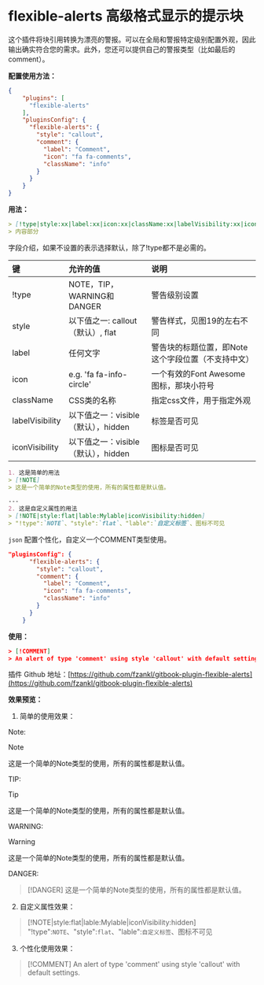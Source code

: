 # flexible-alerts 高级格式显示的提示块



这个插件将块引用转换为漂亮的警报。可以在全局和警报特定级别配置外观，因此输出确实符合您的需求。此外，您还可以提供自己的警报类型（比如最后的comment）。


**配置使用方法：**


```json
{
    "plugins": [
      "flexible-alerts"
    ],
    "pluginsConfig": {
      "flexible-alerts": {
        "style": "callout",
        "comment": {
          "label": "Comment",
          "icon": "fa fa-comments",
          "className": "info"
        }
      }
    }
}
```

**用法：**
```markdown
> [!type|style:xx|label:xx|icon:xx|className:xx|labelVisibility:xx|iconVisibility:xx]
> 内容部分
```

字段介绍，如果不设置的表示选择默认，除了!type都不是必需的。


| 键              | 允许的值                            | 说明                                               |
| :-------------- | :---------------------------------- | :------------------------------------------------- |
| !type           | NOTE，TIP，WARNING和DANGER          | 警告级别设置                                       |
| style           | 以下值之一: callout（默认）, flat   | 警告样式，见图19的左右不同                         |
| label           | 任何文字                            | 警告块的标题位置，即Note这个字段位置（不支持中文） |
| icon            | e.g. 'fa fa-info-circle'            | 一个有效的Font Awesome图标，那块小符号             |
| className       | CSS类的名称                         | 指定css文件，用于指定外观                          |
| labelVisibility | 以下值之一：visible（默认），hidden | 标签是否可见                                       |
| iconVisibility  | 以下值之一：visible（默认），hidden | 图标是否可见                                       |


```markdown
1. 这是简单的用法
> [!NOTE]
> 这是一个简单的Note类型的使用，所有的属性都是默认值。

---
2. 这是自定义属性的用法
> [!NOTE|style:flat|lable:Mylable|iconVisibility:hidden]
> "!type":`NOTE`、"style":`flat`、"lable":`自定义标签`、图标不可见
```
`json` 配置个性化，自定义一个COMMENT类型使用。

```json
"pluginsConfig": {
      "flexible-alerts": {
        "style": "callout",
        "comment": {
          "label": "Comment",
          "icon": "fa fa-comments",
          "className": "info"
        }
      }
    }
```

**使用：**

```json
> [!COMMENT]
> An alert of type 'comment' using style 'callout' with default settings.
```

插件 Github 地址：[https://github.com/fzankl/gitbook-plugin-flexible-alerts](https://github.com/fzankl/gitbook-plugin-flexible-alerts)



**效果预览：**

1. 简单的使用效果：

Note:
> [!NOTE]
> 这是一个简单的Note类型的使用，所有的属性都是默认值。

TIP:
> [!TIP]
> 这是一个简单的Note类型的使用，所有的属性都是默认值。


WARNING:
> [!WARNING]
> 这是一个简单的Note类型的使用，所有的属性都是默认值。

DANGER:
> [!DANGER]
> 这是一个简单的Note类型的使用，所有的属性都是默认值。

2. 自定义属性效果：
> [!NOTE|style:flat|lable:Mylable|iconVisibility:hidden]
> "!type":`NOTE`、"style":`flat`、"lable":`自定义标签`、图标不可见

3. 个性化使用效果：


> [!COMMENT]
> An alert of type 'comment' using style 'callout' with default settings.









<!-- ex_nonav -->
<!-- ex_nolevel -->